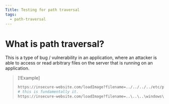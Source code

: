 ```yaml
---
Title: Testing for path traversal
tags:
  - path-traversal
---
```

# What is path traversal?
This is a type of bug / vulnerability in an application, where an attacker is able to access or read arbitrary files on the server that is running on an application.

> [!Example]
> ```bash 
> https://insecure-website.com/loadImage?filename=../../../../etc/passwd
> # this is fundamentally it.
> https://insecure-website.com/loadImage?filename=..\..\..\windows\win.ini # for windows
 


